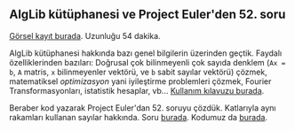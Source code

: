 AlgLib kütüphanesi ve Project Euler'den 52. soru
----

[Görsel kayıt burada](https://drive.google.com/file/d/1yHD-vFga8CO_lebrrCT5GvmynHKqwrkY). Uzunluğu 54 dakika.

AlgLib kütüphanesi hakkında bazı genel bilgilerin üzerinden geçtik. Faydalı özelliklerinden bazıları: Doğrusal çok bilinmeyenli çok sayıda denklem (`Ax = b`, `A` matris, `x` bilinmeyenler vektörü, ve `b` sabit sayılar vektörü) çözmek, matematiksel *optimizasyon* yani iyileştirme problemleri çözmek, Fourier Transformasyonları, istatistik hesaplar, vb...  [Kullanım kılavuzu burada](https://www.alglib.net/docs.php).

Beraber kod yazarak Project Euler'dan 52. soruyu çözdük. Katlarıyla aynı rakamları kullanan sayılar hakkında. Soru [burada](https://projecteuler.net/problem=52). Kodumuz da [burada](https://www.onlinegdb.com/KYJ7-lSPh).
